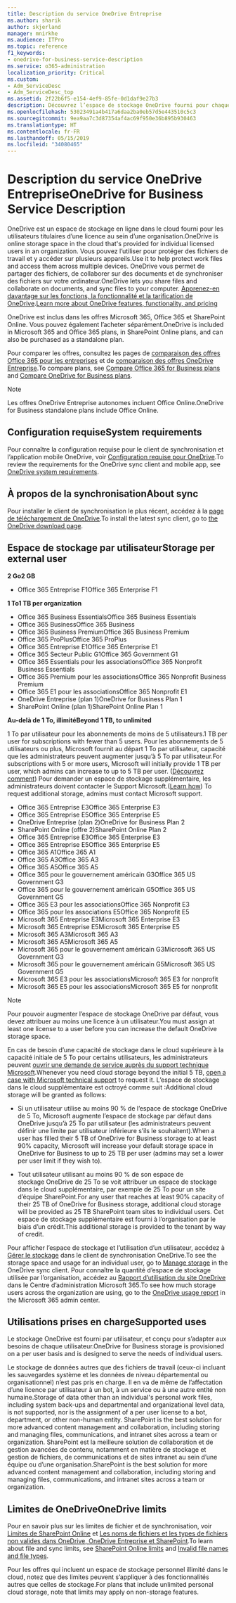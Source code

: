 ```yaml
---
title: Description du service OneDrive Entreprise
ms.author: sharik
author: skjerland
manager: mnirkhe
ms.audience: ITPro
ms.topic: reference
f1_keywords:
- onedrive-for-business-service-description
ms.service: o365-administration
localization_priority: Critical
ms.custom:
- Adm_ServiceDesc
- Adm_ServiceDesc_top
ms.assetid: 2f22b6f5-e154-4ef9-85fe-0d1daf9e27b3
description: Découvrez l’espace de stockage OneDrive fourni pour chaque plan d’abonnement.
ms.openlocfilehash: 53023491a4b417a6daa2ba0eb57d5e443510c5c3
ms.sourcegitcommit: 9ea9aa7c3d87354af4ac69f950e36b895b930463
ms.translationtype: HT
ms.contentlocale: fr-FR
ms.lasthandoff: 05/15/2019
ms.locfileid: "34080465"
---
```

# <a name="onedrive-for-business-service-description"></a><span data-ttu-id="ff030-103">Description du service OneDrive Entreprise</span><span class="sxs-lookup"><span data-stu-id="ff030-103">OneDrive for Business Service Description</span></span>

<span data-ttu-id="ff030-104">OneDrive est un espace de stockage en ligne dans le cloud fourni pour les utilisateurs titulaires d’une licence au sein d’une organisation.</span><span class="sxs-lookup"><span data-stu-id="ff030-104">OneDrive is online storage space in the cloud that's provided for individual licensed users in an organization.</span></span> <span data-ttu-id="ff030-105">Vous pouvez l’utiliser pour protéger des fichiers de travail et y accéder sur plusieurs appareils.</span><span class="sxs-lookup"><span data-stu-id="ff030-105">Use it to help protect work files and access them across multiple devices.</span></span> <span data-ttu-id="ff030-106">OneDrive vous permet de partager des fichiers, de collaborer sur des documents et de synchroniser des fichiers sur votre ordinateur.</span><span class="sxs-lookup"><span data-stu-id="ff030-106">OneDrive lets you share files and collaborate on documents, and sync files to your computer.</span></span> <span data-ttu-id="ff030-107">[Apprenez-en davantage sur les fonctions, la fonctionnalité et la tarification de OneDrive](https://go.microsoft.com/fwlink/?linkid=850345).</span><span class="sxs-lookup"><span data-stu-id="ff030-107">[Learn more about OneDrive features, functionality, and pricing](https://go.microsoft.com/fwlink/?linkid=850345)</span></span> 
  
<span data-ttu-id="ff030-108">OneDrive est inclus dans les offres Microsoft 365, Office 365 et SharePoint Online. Vous pouvez également l’acheter séparément.</span><span class="sxs-lookup"><span data-stu-id="ff030-108">OneDrive is included in Microsoft 365 and Office 365 plans, in SharePoint Online plans, and can also be purchased as a standalone plan.</span></span> 
    
<span data-ttu-id="ff030-109">Pour comparer les offres, consultez les pages de [comparaison des offres Office 365 pour les entreprises](https://go.microsoft.com/fwlink/?linkid=799177) et de [comparaison des offres OneDrive Entreprise](https://products.office.com/fr-FR/onedrive-for-business/compare-onedrive-for-business-plans).</span><span class="sxs-lookup"><span data-stu-id="ff030-109">To compare plans, see [Compare Office 365 for Business plans](https://go.microsoft.com/fwlink/?linkid=799177) and [Compare OneDrive for Business plans](https://products.office.com/en-us/onedrive-for-business/compare-onedrive-for-business-plans).</span></span> 
  
> [!NOTE]
> <span data-ttu-id="ff030-110">Les offres OneDrive Entreprise autonomes incluent Office Online.</span><span class="sxs-lookup"><span data-stu-id="ff030-110">OneDrive for Business standalone plans include Office Online.</span></span> 
  
## <a name="system-requirements"></a><span data-ttu-id="ff030-111">Configuration requise</span><span class="sxs-lookup"><span data-stu-id="ff030-111">System requirements</span></span>

<span data-ttu-id="ff030-112">Pour connaître la configuration requise pour le client de synchronisation et l’application mobile OneDrive, voir [Configuration requise pour OneDrive](https://go.microsoft.com/fwlink/?linkid=837584).</span><span class="sxs-lookup"><span data-stu-id="ff030-112">To review the requirements for the OneDrive sync client and mobile app, see [OneDrive system requirements](https://go.microsoft.com/fwlink/?linkid=837584).</span></span>
  
## <a name="about-sync"></a><span data-ttu-id="ff030-113">À propos de la synchronisation</span><span class="sxs-lookup"><span data-stu-id="ff030-113">About sync</span></span>

<span data-ttu-id="ff030-114">Pour installer le client de synchronisation le plus récent, accédez à la [page de téléchargement de OneDrive](https://onedrive.live.com/about/download/).</span><span class="sxs-lookup"><span data-stu-id="ff030-114">To install the latest sync client, go to [the OneDrive download page](https://onedrive.live.com/about/download/).</span></span> 
  
## <a name="storage-space-per-user"></a><span data-ttu-id="ff030-115">Espace de stockage par utilisateur</span><span class="sxs-lookup"><span data-stu-id="ff030-115">Storage per external user</span></span>

<span data-ttu-id="ff030-116">**2 Go**</span><span class="sxs-lookup"><span data-stu-id="ff030-116">**2 GB**</span></span>

- <span data-ttu-id="ff030-117">Office 365 Entreprise F1</span><span class="sxs-lookup"><span data-stu-id="ff030-117">Office 365 Enterprise F1</span></span>

<span data-ttu-id="ff030-118">**1 To**</span><span class="sxs-lookup"><span data-stu-id="ff030-118">**1 TB per organization**</span></span>

- <span data-ttu-id="ff030-119">Office 365 Business Essentials</span><span class="sxs-lookup"><span data-stu-id="ff030-119">Office 365 Business Essentials</span></span>
- <span data-ttu-id="ff030-120">Office 365 Business</span><span class="sxs-lookup"><span data-stu-id="ff030-120">Office 365 Business</span></span>
- <span data-ttu-id="ff030-121">Office 365 Business Premium</span><span class="sxs-lookup"><span data-stu-id="ff030-121">Office 365 Business Premium</span></span>
- <span data-ttu-id="ff030-122">Office 365 ProPlus</span><span class="sxs-lookup"><span data-stu-id="ff030-122">Office 365 ProPlus</span></span>
- <span data-ttu-id="ff030-123">Office 365 Entreprise E1</span><span class="sxs-lookup"><span data-stu-id="ff030-123">Office 365 Enterprise E1</span></span>
- <span data-ttu-id="ff030-124">Office 365 Secteur Public G1</span><span class="sxs-lookup"><span data-stu-id="ff030-124">Office 365 Government G1</span></span>
- <span data-ttu-id="ff030-125">Office 365 Essentials pour les associations</span><span class="sxs-lookup"><span data-stu-id="ff030-125">Office 365 Nonprofit Business Essentials</span></span>
- <span data-ttu-id="ff030-126">Office 365 Premium pour les associations</span><span class="sxs-lookup"><span data-stu-id="ff030-126">Office 365 Nonprofit Business Premium</span></span>
- <span data-ttu-id="ff030-127">Office 365 E1 pour les associations</span><span class="sxs-lookup"><span data-stu-id="ff030-127">Office 365 Nonprofit E1</span></span>
- <span data-ttu-id="ff030-128">OneDrive Entreprise (plan 1)</span><span class="sxs-lookup"><span data-stu-id="ff030-128">OneDrive for Business Plan 1</span></span>
- <span data-ttu-id="ff030-129">SharePoint Online (plan 1)</span><span class="sxs-lookup"><span data-stu-id="ff030-129">SharePoint Online Plan 1</span></span>

<span data-ttu-id="ff030-130">**Au-delà de 1 To, illimité**</span><span class="sxs-lookup"><span data-stu-id="ff030-130">**Beyond 1 TB, to unlimited**</span></span>
 
<span data-ttu-id="ff030-131">1 To par utilisateur pour les abonnements de moins de 5 utilisateurs.</span><span class="sxs-lookup"><span data-stu-id="ff030-131">1 TB per user for subscriptions with fewer than 5 users.</span></span> <span data-ttu-id="ff030-132">Pour les abonnements de 5 utilisateurs ou plus, Microsoft fournit au départ 1 To par utilisateur, capacité que les administrateurs peuvent augmenter jusqu’à 5 To par utilisateur.</span><span class="sxs-lookup"><span data-stu-id="ff030-132">For subscriptions with 5 or more users, Microsoft will initially provide 1 TB per user, which admins can increase to up to 5 TB per user.</span></span> <span data-ttu-id="ff030-133">([Découvrez comment](/onedrive/set-default-storage-space)) Pour demander un espace de stockage supplémentaire, les administrateurs doivent contacter le Support Microsoft.</span><span class="sxs-lookup"><span data-stu-id="ff030-133">([Learn how](/onedrive/set-default-storage-space)) To request additional storage, admins must contact Microsoft support.</span></span> 

- <span data-ttu-id="ff030-134">Office 365 Entreprise E3</span><span class="sxs-lookup"><span data-stu-id="ff030-134">Office 365 Enterprise E3</span></span>
- <span data-ttu-id="ff030-135">Office 365 Entreprise E5</span><span class="sxs-lookup"><span data-stu-id="ff030-135">Office 365 Enterprise E5</span></span>
- <span data-ttu-id="ff030-136">OneDrive Entreprise (plan 2)</span><span class="sxs-lookup"><span data-stu-id="ff030-136">OneDrive for Business Plan 2</span></span>
- <span data-ttu-id="ff030-137">SharePoint Online (offre 2)</span><span class="sxs-lookup"><span data-stu-id="ff030-137">SharePoint Online Plan 2</span></span>
- <span data-ttu-id="ff030-138">Office 365 Entreprise E3</span><span class="sxs-lookup"><span data-stu-id="ff030-138">Office 365 Enterprise E3</span></span>
- <span data-ttu-id="ff030-139">Office 365 Entreprise E5</span><span class="sxs-lookup"><span data-stu-id="ff030-139">Office 365 Enterprise E5</span></span>
- <span data-ttu-id="ff030-140">Office 365 A1</span><span class="sxs-lookup"><span data-stu-id="ff030-140">Office 365 A1</span></span>
- <span data-ttu-id="ff030-141">Office 365 A3</span><span class="sxs-lookup"><span data-stu-id="ff030-141">Office 365 A3</span></span>
- <span data-ttu-id="ff030-142">Office 365 A5</span><span class="sxs-lookup"><span data-stu-id="ff030-142">Office 365 A5</span></span>
- <span data-ttu-id="ff030-143">Office 365 pour le gouvernement américain G3</span><span class="sxs-lookup"><span data-stu-id="ff030-143">Office 365 US Government G3</span></span>
- <span data-ttu-id="ff030-144">Office 365 pour le gouvernement américain G5</span><span class="sxs-lookup"><span data-stu-id="ff030-144">Office 365 US Government G5</span></span>
- <span data-ttu-id="ff030-145">Office 365 E3 pour les associations</span><span class="sxs-lookup"><span data-stu-id="ff030-145">Office 365 Nonprofit E3</span></span> 
- <span data-ttu-id="ff030-146">Office 365 pour les associations E5</span><span class="sxs-lookup"><span data-stu-id="ff030-146">Office 365 Nonprofit E5</span></span> 
- <span data-ttu-id="ff030-147">Microsoft 365 Entreprise E3</span><span class="sxs-lookup"><span data-stu-id="ff030-147">Microsoft 365 Enterprise E3</span></span>
- <span data-ttu-id="ff030-148">Microsoft 365 Entreprise E5</span><span class="sxs-lookup"><span data-stu-id="ff030-148">Microsoft 365 Enterprise E5</span></span>
- <span data-ttu-id="ff030-149">Microsoft 365 A3</span><span class="sxs-lookup"><span data-stu-id="ff030-149">Microsoft 365 A3</span></span>
- <span data-ttu-id="ff030-150">Microsoft 365 A5</span><span class="sxs-lookup"><span data-stu-id="ff030-150">Microsoft 365 A5</span></span>
- <span data-ttu-id="ff030-151">Microsoft 365 pour le gouvernement américain G3</span><span class="sxs-lookup"><span data-stu-id="ff030-151">Microsoft 365 US Government G3</span></span>
- <span data-ttu-id="ff030-152">Microsoft 365 pour le gouvernement américain G5</span><span class="sxs-lookup"><span data-stu-id="ff030-152">Microsoft 365 US Government G5</span></span>
- <span data-ttu-id="ff030-153">Microsoft 365 E3 pour les associations</span><span class="sxs-lookup"><span data-stu-id="ff030-153">Microsoft 365 E3 for nonprofit</span></span>
- <span data-ttu-id="ff030-154">Microsoft 365 E5 pour les associations</span><span class="sxs-lookup"><span data-stu-id="ff030-154">Microsoft 365 E5 for nonprofit</span></span>

  
> [!NOTE]
> <span data-ttu-id="ff030-155">Pour pouvoir augmenter l’espace de stockage OneDrive par défaut, vous devez attribuer au moins une licence à un utilisateur.</span><span class="sxs-lookup"><span data-stu-id="ff030-155">You must assign at least one license to a user before you can increase the default OneDrive storage space.</span></span> 
  
<span data-ttu-id="ff030-156">En cas de besoin d’une capacité de stockage dans le cloud supérieure à la capacité initiale de 5 To pour certains utilisateurs, les administrateurs peuvent [ouvrir une demande de service auprès du support technique Microsoft](https://go.microsoft.com/fwlink/?linkid=869559).</span><span class="sxs-lookup"><span data-stu-id="ff030-156">Whenever you need cloud storage beyond the initial 5 TB, [open a case with Microsoft technical support](https://go.microsoft.com/fwlink/?linkid=869559) to request it.</span></span> <span data-ttu-id="ff030-157">L’espace de stockage dans le cloud supplémentaire est octroyé comme suit :</span><span class="sxs-lookup"><span data-stu-id="ff030-157">Additional cloud storage will be granted as follows:</span></span> 
  
- <span data-ttu-id="ff030-158">Si un utilisateur utilise au moins 90 % de l’espace de stockage OneDrive de 5 To, Microsoft augmente l’espace de stockage par défaut dans OneDrive jusqu’à 25 To par utilisateur (les administrateurs peuvent définir une limite par utilisateur inférieure s’ils le souhaitent).</span><span class="sxs-lookup"><span data-stu-id="ff030-158">When a user has filled their 5 TB of OneDrive for Business storage to at least 90% capacity, Microsoft will increase your default storage space in OneDrive for Business to up to 25 TB per user (admins may set a lower per user limit if they wish to).</span></span> 
    
- <span data-ttu-id="ff030-159">Tout utilisateur utilisant au moins 90 % de son espace de stockage OneDrive de 25 To se voit attribuer un espace de stockage dans le cloud supplémentaire, par exemple de 25 To pour un site d’équipe SharePoint.</span><span class="sxs-lookup"><span data-stu-id="ff030-159">For any user that reaches at least 90% capacity of their 25 TB of OneDrive for Business storage, additional cloud storage will be provided as 25 TB SharePoint team sites to individual users.</span></span> <span data-ttu-id="ff030-160">Cet espace de stockage supplémentaire est fourni à l’organisation par le biais d’un crédit.</span><span class="sxs-lookup"><span data-stu-id="ff030-160">This additional storage is provided to the tenant by way of credit.</span></span>
    
<span data-ttu-id="ff030-161">Pour afficher l’espace de stockage et l’utilisation d’un utilisateur, accédez à [Gérer le stockage](https://support.office.com/article/31519161-059C-4764-B6F8-F5CD29F7FE68) dans le client de synchronisation OneDrive.</span><span class="sxs-lookup"><span data-stu-id="ff030-161">To see the storage space and usage for an individual user, go to [Manage storage](https://support.office.com/article/31519161-059C-4764-B6F8-F5CD29F7FE68) in the OneDrive sync client.</span></span> <span data-ttu-id="ff030-162">Pour connaître la quantité d’espace de stockage utilisée par l’organisation, accédez au [Rapport d’utilisation du site OneDrive](/office365/admin/activity-reports/onedrive-for-business-usage) dans le Centre d’administration Microsoft 365.</span><span class="sxs-lookup"><span data-stu-id="ff030-162">To see how much storage users across the organization are using, go to the [OneDrive usage report](/office365/admin/activity-reports/onedrive-for-business-usage) in the Microsoft 365 admin center.</span></span> 
   
## <a name="supported-uses"></a><span data-ttu-id="ff030-163">Utilisations prises en charge</span><span class="sxs-lookup"><span data-stu-id="ff030-163">Supported uses</span></span>

<span data-ttu-id="ff030-164">Le stockage OneDrive est fourni par utilisateur, et conçu pour s’adapter aux besoins de chaque utilisateur.</span><span class="sxs-lookup"><span data-stu-id="ff030-164">OneDrive for Business storage is provisioned on a per user basis and is designed to serve the needs of individual users.</span></span>
  
<span data-ttu-id="ff030-165">Le stockage de données autres que des fichiers de travail (ceux-ci incluant les sauvegardes système et les données de niveau départemental ou organisationnel) n’est pas pris en charge. Il en va de même de l’affectation d’une licence par utilisateur à un bot, à un service ou à une autre entité non humaine.</span><span class="sxs-lookup"><span data-stu-id="ff030-165">Storage of data other than an individual's personal work files, including system back-ups and departmental and organizational level data, is not supported, nor is the assignment of a per user license to a bot, department, or other non-human entity. SharePoint is the best solution for more advanced content management and collaboration, including storing and managing files, communications, and intranet sites across a team or organization.</span></span> <span data-ttu-id="ff030-166">SharePoint est la meilleure solution de collaboration et de gestion avancées de contenu, notamment en matière de stockage et gestion de fichiers, de communications et de sites intranet au sein d’une équipe ou d’une organisation.</span><span class="sxs-lookup"><span data-stu-id="ff030-166">SharePoint is the best solution for more advanced content management and collaboration, including storing and managing files, communications, and intranet sites across a team or organization.</span></span>
  
## <a name="onedrive-limits"></a><span data-ttu-id="ff030-167">Limites de OneDrive</span><span class="sxs-lookup"><span data-stu-id="ff030-167">OneDrive limits</span></span>

<span data-ttu-id="ff030-168">Pour en savoir plus sur les limites de fichier et de synchronisation, voir [Limites de SharePoint Online](/office365/servicedescriptions/sharepoint-online-service-description/sharepoint-online-limits) et [Les noms de fichiers et les types de fichiers non valides dans OneDrive, OneDrive Entreprise et SharePoint](https://support.office.com/article/64883a5d-228e-48f5-b3d2-eb39e07630fa).</span><span class="sxs-lookup"><span data-stu-id="ff030-168">To learn about file and sync limits, see [SharePoint Online limits](/office365/servicedescriptions/sharepoint-online-service-description/sharepoint-online-limits) and [Invalid file names and file types](https://support.office.com/article/64883a5d-228e-48f5-b3d2-eb39e07630fa).</span></span>
  
<span data-ttu-id="ff030-169">Pour les offres qui incluent un espace de stockage personnel illimité dans le cloud, notez que des limites peuvent s’appliquer à des fonctionnalités autres que celles de stockage.</span><span class="sxs-lookup"><span data-stu-id="ff030-169">For plans that include unlimited personal cloud storage, note that limits may apply on non-storage features.</span></span> 
  

